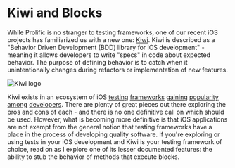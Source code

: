 # Kiwi and Blocks

While Prolific is no stranger to testing frameworks, one of our recent iOS projects has familiarized us with a new one: [Kiwi](https://github.com/kiwi-bdd/Kiwi). Kiwi is described as a "Behavior Driven Development (BDD) library for iOS development" - meaning it allows developers to write "specs" in code about expected behavior. The purpose of defining behavior is to catch when it unintentionally changes during refactors or implementation of new features. 

![Kiwi logo](https://raw.githubusercontent.com/prolificinteractive/kiwi-blocks-demo/feature/blog_post/images/kiwi1.png?token=AFNCYU3rHjEtZVJGJxmuko8fL2xczDdHks5VWnqHwA%3D%3D)

Kiwi exists in an ecosystem of iOS [testing](https://developer.apple.com/library/ios/documentation/DeveloperTools/Conceptual/testing_with_xcode/Introduction/Introduction.html) [frameworks](https://github.com/specta/specta) [gaining](https://github.com/kif-framework/KIF) [popularity](https://github.com/calabash/calabash-ios) [among](https://github.com/facebook/ios-snapshot-test-case) [developers](https://github.com/Quick/Quick). There are plenty of great pieces out there exploring the pros and cons of each - and there is no one definitive call on which should be used. However, what is becoming more definitive is that iOS applications are not exempt from the general notion that testing frameworks have a place in the process of developing quality software. If you're exploring or using tests in your iOS development and Kiwi is your testing framework of choice, read on as I explore one of its lesser documented features: the ability to stub the behavior of methods that execute blocks.
